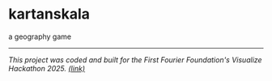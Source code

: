# kartanskala
a geography game
___

*This project was coded and built for the First Fourier Foundation's Visualize Hackathon 2025.* [*(link)*](https://fff.towster.me/#/visualize)

